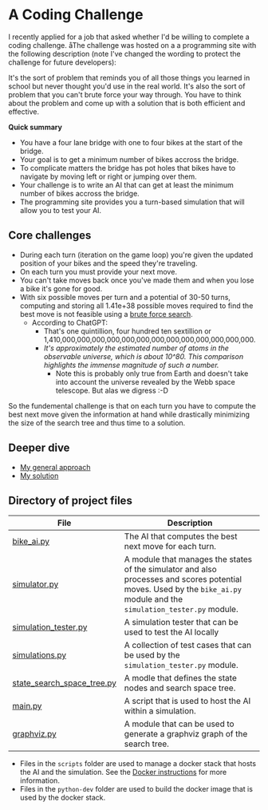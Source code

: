 # A Coding Challenge

I recently applied for a job that asked whether I'd be willing to complete a coding challenge. åThe challenge was hosted on a a programming site with the following description (note I've changed the wording to protect the challenge for future developers):

It's the sort of problem that reminds you of all those things you learned in school but never thought you'd use in the real world. It's also the sort of problem that you can't brute force your way through. You have to think about the problem and come up with a solution that is both efficient and effective.

**Quick summary**
- You have a four lane bridge with one to four bikes at the start of the bridge.
- Your goal is to get a minimum number of bikes accross the bridge.
- To complicate matters the bridge has pot holes that bikes have to navigate by moving left or right or jumping over them.
- Your challenge is to write an AI that can get at least the minimum number of bikes accross the bridge.
- The programming site provides you a turn-based simulation that will allow you to test your AI.

## Core challenges

- During each turn (iteration on the game loop) you're given the updated position of your bikes and the speed they're traveling.
- On each turn you must provide your next move.
- You can't take moves back once you've made them and when you lose a bike it's gone for good.
- With six possible moves per turn and a potential of 30-50 turns, computing and storing all 1.41e+38 possible moves required to find the best move is not feasible using a [brute force search](https://en.wikipedia.org/wiki/Brute-force_search).
  - According to ChatGPT: 
    - That's one quintillion, four hundred ten sextillion or 1,410,000,000,000,000,000,000,000,000,000,000,000,000,000. 
    - *It's approximately the estimated number of atoms in the observable universe, which is about 10^80. This comparison highlights the immense magnitude of such a number.*
      - Note this is probably only true from Earth and doesn't take into account the universe revealed by the Webb space telescope. But alas we digress :-D

So the fundemental challenge is that on each turn you have to compute the best next move given the information at hand while drastically minimizing the size of the search tree and thus time to a solution.

## Deeper dive
- [My general approach](documentation/approach.md)
- [My solution](documentation/solution.md)

## Directory of project files
| File | Description |
| --- | --- |
| [bike_ai.py](bike_ai.py) | The AI that computes the best next move for each turn. |
| [simulator.py](simulator.py) | A module that manages the states of the simulator and also processes and scores potential moves.  Used by the `bike_ai.py` module and the `simulation_tester.py` module. |
| [simulation_tester.py](simulation_tester.py) | A simulation tester that can be used to test the AI locally |
| [simulations.py](simulations.py) | A collection of test cases that can be used by the `simulation_tester.py` module.|
| [state_search_space_tree.py](state_search_space_tree.py) | A modle that defines the state nodes and search space tree. |
| [main.py](main.py) | A script that is used to host the AI within a simulation. |
| [graphviz.py](graphviz.py) | A module that can be used to generate a graphviz graph of the search tree. |

- Files in the `scripts` folder are used to manage a docker stack that hosts the AI and the simulation.  See the [Docker instructions](documentation/docker.md) for more information.
- Files in the `python-dev` folder are used to build the docker image that is used by the docker stack.